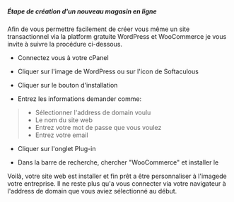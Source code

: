##### Étape de création d'un nouveau magasin en ligne

Afin de vous permettre facilement de créer vous même un site transactionnel
via la platform gratuite WordPress et WooCommerce je vous invite à suivre la procédure ci-dessous.

- Connectez vous à votre cPanel

- Cliquer sur l'image de WordPress ou sur l'icon de Softaculous

- Cliquer sur le bouton d'installation

- Entrez les informations demander comme:
>- Sélectionner l'address de domain voulu
>- Le nom du site web
>- Entrez votre mot de passe que vous voulez
>- Entrez votre email

- Cliquer sur l'onglet Plug-in

- Dans la barre de recherche, chercher "WooCommerce" et installer le

Voilà, votre site web est installer et fin prêt a être personnaliser
à l'imagede votre entreprise. Il ne reste plus qu'a vous connecter via
votre navigateur à l'address de domain que vous aviez sélectionné au
début.